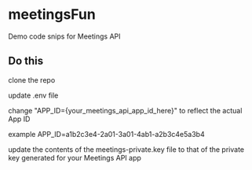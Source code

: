 # meetingsFun
Demo code snips for Meetings API

## Do this
clone the repo

update .env file

change "APP_ID={your_meetings_api_app_id_here}" to reflect the actual App ID

example APP_ID=a1b2c3e4-2a01-3a01-4ab1-a2b3c4e5a3b4

update the contents of the meetings-private.key file to that of the private key generated for your Meetings API app

